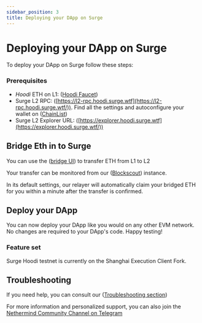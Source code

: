 ```yaml
---
sidebar_position: 3
title: Deploying your DApp on Surge
---
```


# Deploying your DApp on Surge

To deploy your DApp on Surge follow these steps:

### Prerequisites

- *Hoodi* ETH on L1: ([Hoodi Faucet](https://hoodi-faucet.pk910.de/))
- Surge L2 RPC: ([https://l2-rpc.hoodi.surge.wtf](https://l2-rpc.hoodi.surge.wtf/)). Find all the settings and autoconfigure your wallet on ([ChainList](https://chainlist.org/chain/763375))
- Surge L2 Explorer URL: ([https://explorer.hoodi.surge.wtf](https://explorer.hoodi.surge.wtf/))

## Bridge Eth in to Surge

You can use the ([bridge UI](https://bridge.hoodi.surge.wtf)) to transfer ETH from L1 to L2

Your transfer can be monitored from our ([Blockscout](https://explorer.hoodi.surge.wtf/)) instance.

In its default settings, our relayer will automatically claim your bridged ETH for you within a minute after the transfer is confirmed.

## Deploy your DApp

You can now deploy your DApp like you would on any other EVM network. No changes are required to your DApp's code.
Happy testing!

### Feature set

Surge Hoodi testnet is currently on the Shanghai Execution Client Fork.

## Troubleshooting

If you need help, you can consult our ([Troubleshooting section](docs/troubleshooting/index.mdx))

For more information and personalized support, you can also join the [Nethermind Community Channel on Telegram](https://t.me/nethermind_community)

